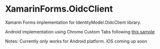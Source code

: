 # XamarinForms.OidcClient
Xamarin Forms implementation for IdentityModel.OidcClient library.

Android implementation using Chrome Custom Tabs following [this sample](https://github.com/IdentityModel/IdentityModel.OidcClient.Samples/tree/master/AndroidClientChromeCustomTabs)

Notes: Currently only works for Android platform. iOS coming up soon